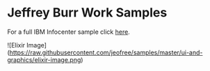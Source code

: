 # Jeffrey Burr Work Samples

For a full IBM Infocenter sample click [here](http://jeffreyburr.org/IBM/Elixir_Only/en-US/Content/Visualization/Documentation/Flex/Elixir_Enterprise/_pubskel/).

![Elixir Image] (https://raw.githubusercontent.com/jeofree/samples/master/ui-and-graphics/elixir-image.png)
